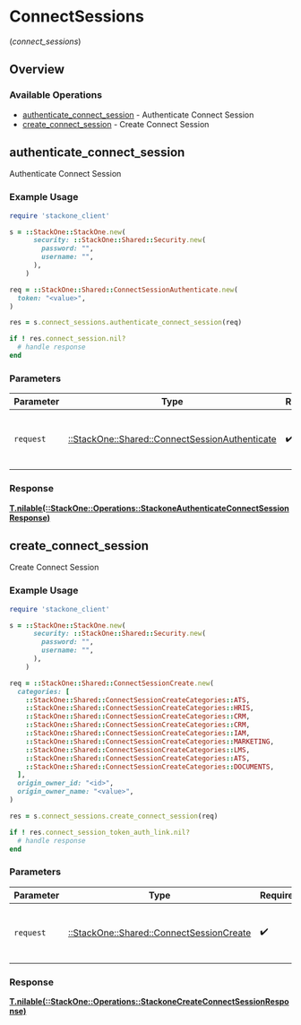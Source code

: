 # ConnectSessions
(*connect_sessions*)

## Overview

### Available Operations

* [authenticate_connect_session](#authenticate_connect_session) - Authenticate Connect Session
* [create_connect_session](#create_connect_session) - Create Connect Session

## authenticate_connect_session

Authenticate Connect Session

### Example Usage

```ruby
require 'stackone_client'

s = ::StackOne::StackOne.new(
      security: ::StackOne::Shared::Security.new(
        password: "",
        username: "",
      ),
    )

req = ::StackOne::Shared::ConnectSessionAuthenticate.new(
  token: "<value>",
)

res = s.connect_sessions.authenticate_connect_session(req)

if ! res.connect_session.nil?
  # handle response
end

```

### Parameters

| Parameter                                                                                           | Type                                                                                                | Required                                                                                            | Description                                                                                         |
| --------------------------------------------------------------------------------------------------- | --------------------------------------------------------------------------------------------------- | --------------------------------------------------------------------------------------------------- | --------------------------------------------------------------------------------------------------- |
| `request`                                                                                           | [::StackOne::Shared::ConnectSessionAuthenticate](../../models/shared/connectsessionauthenticate.md) | :heavy_check_mark:                                                                                  | The request object to use for the request.                                                          |

### Response

**[T.nilable(::StackOne::Operations::StackoneAuthenticateConnectSessionResponse)](../../models/operations/stackoneauthenticateconnectsessionresponse.md)**



## create_connect_session

Create Connect Session

### Example Usage

```ruby
require 'stackone_client'

s = ::StackOne::StackOne.new(
      security: ::StackOne::Shared::Security.new(
        password: "",
        username: "",
      ),
    )

req = ::StackOne::Shared::ConnectSessionCreate.new(
  categories: [
    ::StackOne::Shared::ConnectSessionCreateCategories::ATS,
    ::StackOne::Shared::ConnectSessionCreateCategories::HRIS,
    ::StackOne::Shared::ConnectSessionCreateCategories::CRM,
    ::StackOne::Shared::ConnectSessionCreateCategories::CRM,
    ::StackOne::Shared::ConnectSessionCreateCategories::IAM,
    ::StackOne::Shared::ConnectSessionCreateCategories::MARKETING,
    ::StackOne::Shared::ConnectSessionCreateCategories::LMS,
    ::StackOne::Shared::ConnectSessionCreateCategories::ATS,
    ::StackOne::Shared::ConnectSessionCreateCategories::DOCUMENTS,
  ],
  origin_owner_id: "<id>",
  origin_owner_name: "<value>",
)

res = s.connect_sessions.create_connect_session(req)

if ! res.connect_session_token_auth_link.nil?
  # handle response
end

```

### Parameters

| Parameter                                                                               | Type                                                                                    | Required                                                                                | Description                                                                             |
| --------------------------------------------------------------------------------------- | --------------------------------------------------------------------------------------- | --------------------------------------------------------------------------------------- | --------------------------------------------------------------------------------------- |
| `request`                                                                               | [::StackOne::Shared::ConnectSessionCreate](../../models/shared/connectsessioncreate.md) | :heavy_check_mark:                                                                      | The request object to use for the request.                                              |

### Response

**[T.nilable(::StackOne::Operations::StackoneCreateConnectSessionResponse)](../../models/operations/stackonecreateconnectsessionresponse.md)**

